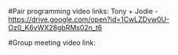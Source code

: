 #Pair programming video links:
Tony + Jodie - https://drive.google.com/open?id=1CwLZDyw0U-Oz0_K6vWX28gbRMs02n_t6

#Group meeting video link:
